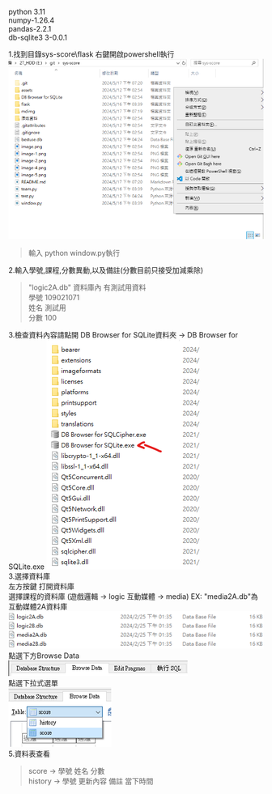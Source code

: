 python 3.11 <br>
numpy-1.26.4<br>
pandas-2.2.1 <br>
db-sqlite3 3-0.0.1 <br>

1.找到目錄sys-score\flask 右鍵開啟powershell執行
![alt text](.\mdimg\img-1.png)
>    輸入 python window.py執行<br>

2.輸入學號,課程,分數異動,以及備註(分數目前只接受加減乘除)<br>
>    "logic2A.db" 資料庫內 有測試用資料<br>
>    學號       109021071<br>
>    姓名       測試用 <br>
>    分數       100<br>

3.檢查資料內容請點開
    DB Browser for SQLite資料夾  ->  DB Browser for SQLite.exe
![alt text](image-4.png)<br>
3.選擇資料庫<br>
左方按鍵 打開資料庫<br>
    選擇課程的資料庫 (遊戲邏輯 -> logic  互動媒體 -> media) 
    EX: "media2A.db"為互動媒體2A資料庫 
![alt text](image-2.png)<br>
點選下方Browse Data<br>
![alt text](image-1.png)<br>
    點選下拉式選單<br>
![alt text](image-5.png)<br>
5.資料表查看<br>
>   score -> 學號 姓名 分數<br>
>   history -> 學號 更新內容 備註 當下時間
